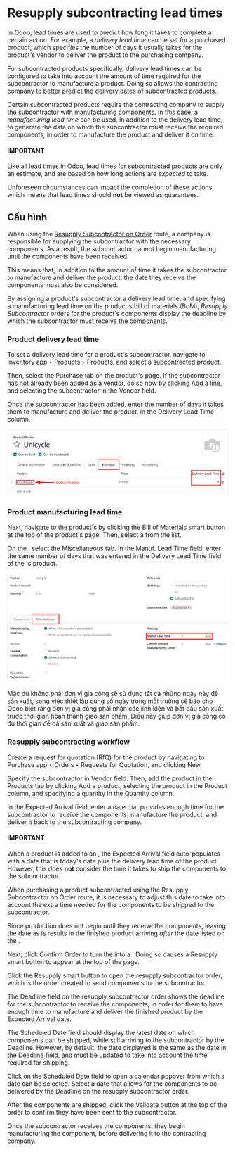 # Resupply subcontracting lead times

In Odoo, lead times are used to predict how long it takes to complete a certain action. For example,
a *delivery lead time* can be set for a purchased product, which specifies the number of days it
usually takes for the product's vendor to deliver the product to the purchasing company.

For subcontracted products specifically, delivery lead times can be configured to take into account
the amount of time required for the subcontractor to manufacture a product. Doing so allows the
contracting company to better predict the delivery dates of subcontracted products.

Certain subcontracted products require the contracting company to supply the subcontractor with
manufacturing components. In this case, a *manufacturing lead time* can be used, in addition to the
delivery lead time, to generate the date on which the subcontractor must receive the required
components, in order to manufacture the product and deliver it on time.

#### IMPORTANT
Like all lead times in Odoo, lead times for subcontracted products are only an estimate, and are
based on how long actions are *expected* to take.

Unforeseen circumstances can impact the completion of these actions, which means that lead times
should **not** be viewed as guarantees.

## Cấu hình

When using the [Resupply Subcontractor on Order](subcontracting_resupply.md) route, a company is
responsible for supplying the subcontractor with the necessary components. As a result, the
subcontractor cannot begin manufacturing until the components have been received.

This means that, in addition to the amount of time it takes the subcontractor to manufacture and
deliver the product, the date they receive the components must also be considered.

By assigning a product's subcontractor a delivery lead time, and specifying a manufacturing lead
time on the product's bill of materials (BoM), *Resupply Subcontractor* orders for the product's
components display the deadline by which the subcontractor must receive the components.

### Product delivery lead time

To set a delivery lead time for a product's subcontractor, navigate to Inventory app
‣ Products ‣ Products, and select a subcontracted product.

Then, select the Purchase tab on the product's page. If the subcontractor has not
already been added as a vendor, do so now by clicking Add a line, and selecting the
subcontractor in the Vendor field.

Once the subcontractor has been added, enter the number of days it takes them to manufacture and
deliver the product, in the Delivery Lead Time column.

![The Delivery Lead Time field for a subcontractor, on the Purchase tab of a product page.](../../../../.gitbook/assets/delivery-lead-time2.png)

### Product manufacturing lead time

Next, navigate to the product's  by clicking the Bill of Materials smart button at
the top of the product's page. Then, select a  from the list.

On the , select the Miscellaneous tab. In the Manuf. Lead Time field,
enter the same number of days that was entered in the Delivery Lead Time field of the
's product.

![The Manuf. Lead Time field on a product's BoM.](../../../../.gitbook/assets/manufacturing-lead-time1.png)

Mặc dù không phải đơn vị gia công sẽ sử dụng tất cả những ngày này để sản xuất, song việc thiết lập cùng số ngày trong mỗi trường sẽ báo cho Odoo biết rằng đơn vị gia công phải nhận các linh kiện và bắt đầu sản xuất trước thời gian hoàn thành giao sản phẩm. Điều này giúp đơn vị gia công có đủ thời gian để cả sản xuất và giao sản phẩm.

### Resupply subcontracting workflow

Create a request for quotation (RfQ) for the product by navigating to Purchase app
‣ Orders ‣ Requests for Quotation, and clicking New.

Specify the subcontractor in Vendor field. Then, add the product in the
Products tab by clicking Add a product, selecting the product in the
Product column, and specifying a quantity in the Quantity column.

In the Expected Arrival field, enter a date that provides enough time for the
subcontractor to receive the components, manufacture the product, and deliver it back to the
subcontracting company.

#### IMPORTANT
When a product is added to an , the Expected Arrival field auto-populates with a
date that is today's date plus the delivery lead time of the product. However, this does **not**
consider the time it takes to ship the components to the subcontractor.

When purchasing a product subcontracted using the Resupply Subcontractor on Order route, it is
necessary to adjust this date to take into account the extra time needed for the components to be
shipped to the subcontractor.

Since production does not begin until they receive the components, leaving the date as is results
in the finished product arriving *after* the date listed on the .

Next, click Confirm Order to turn the  into a . Doing so causes a
Resupply smart button to appear at the top of the page.

Click the Resupply smart button to open the resupply subcontractor order, which is the
order created to send components to the subcontractor.

The Deadline field on the resupply subcontractor order shows the deadline for the
subcontractor to receive the components, in order for them to have enough time to manufacture and
deliver the finished product by the Expected Arrival date.

The Scheduled Date field should display the latest date on which components can be
shipped, while still arriving to the subcontractor by the Deadline. However, by default,
the date displayed is the same as the date in the Deadline field, and must be updated to
take into account the time required for shipping.

Click on the Scheduled Date field to open a calendar popover from which a date can be
selected. Select a date that allows for the components to be delivered by the Deadline
on the resupply subcontractor order.

After the components are shipped, click the Validate button at the top of the order to
confirm they have been sent to the subcontractor.

Once the subcontractor receives the components, they begin manufacturing the component, before
delivering it to the contracting company.
